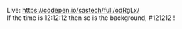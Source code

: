 Live: https://codepen.io/sastech/full/odRgLx/ \
If the time is 12:12:12 then so is the background, #121212 !
